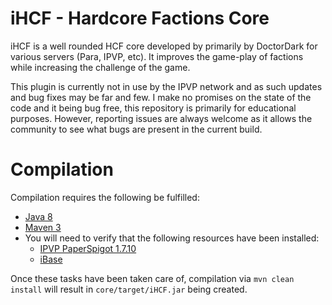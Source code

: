 # iHCF - Hardcore Factions Core #
<p>iHCF is a well rounded HCF core developed by primarily by DoctorDark 
for various servers (Para, IPVP, etc). It improves the game-play of factions while increasing 
the challenge of the game.</p>

<p>This plugin is currently not in use by the IPVP network and as such updates and 
 bug fixes may be far and few. I make no promises on the state of the code and it
 being bug free, this repository is primarily for educational purposes. However, 
 reporting issues are always welcome as it allows the community to see what bugs 
 are present in the current build.</p>
 
# Compilation #
Compilation requires the following be fulfilled: 

* [Java 8](http://www.oracle.com/technetwork/java/javase/downloads/index.html)
* [Maven 3](http://maven.apache.org/download.html)
* You will need to verify that the following resources have been installed:
    * [IPVP PaperSpigot 1.7.10](https://github.com/IPVP-MC/Paper-1.7)
    * [iBase](https://github.com/IPVP-MC/iBase)

Once these tasks have been taken care of, compilation via `mvn clean install` will result in `core/target/iHCF.jar` being created.